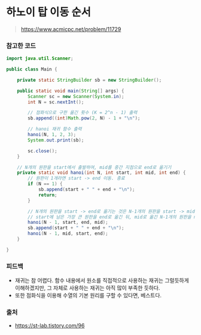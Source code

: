 # 하노이 탑 이동 순서

> https://www.acmicpc.net/problem/11729

### 참고한 코드

```java
import java.util.Scanner;

public class Main {

    private static StringBuilder sb = new StringBuilder();

    public static void main(String[] args) {
        Scanner sc = new Scanner(System.in);
        int N = sc.nextInt();

        // 점화식으로 구한 옮긴 횟수 (K = 2^n - 1) 출력
        sb.append((int)Math.pow(2, N) - 1 + "\n");

        // hanoi 재귀 함수 출력
        hanoi(N, 1, 2, 3);
        System.out.print(sb);

        sc.close();
    }

    // N개의 원판을 start에서 출발하여, mid를 중간 지점으로 end로 옮기기
    private static void hanoi(int N, int start, int mid, int end) {
        // 원판이 1개라면 start -> end 이동. 종료
        if (N == 1) {
            sb.append(start + " " + end + "\n");
            return;
        }

        // N개의 원판을 start -> end로 옮기는 것은 N-1개의 원판을 start -> mid로 옮기고,
        // start에 남은 가장 큰 원판을 end로 옮긴 뒤, mid로 옮긴 N-1개의 원판을 mid -> end로 옮긴 것과 같다.
        hanoi(N - 1, start, end, mid);
        sb.append(start + " " + end + "\n");
        hanoi(N - 1, mid, start, end);
    }

}
```

### 피드백

- 재귀는 참 어렵다. 함수 내용에서 원소를 직접적으로 사용하는 재귀는 그럴듯하게 이해하겠지만, 그 자체로 사용하는 재귀는 아직 많이 부족한 듯하다.
- 또한 점화식을 이용해 수열의 기본 원리를 구할 수 있다면, 베스트다.

### 출처

- https://st-lab.tistory.com/96